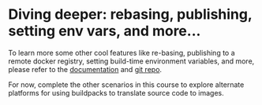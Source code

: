 # Diving deeper: rebasing, publishing, setting env vars, and more...

To learn more some other cool features like re-basing, publishing to a remote docker registry, setting build-time environment variables, and more, please refer to the [documentation](https://buildpacks.io/docs/) and [git repo](https://github.com/buildpacks).

For now, complete the other scenarios in this course to explore alternate platforms for using buildpacks to translate source code to images. 


